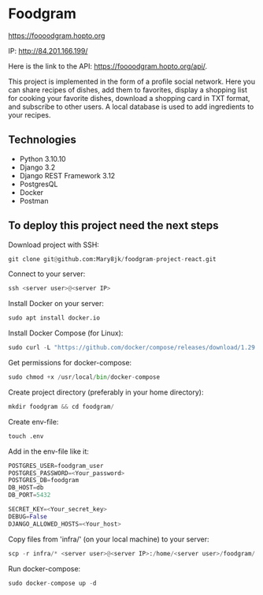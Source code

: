 # Foodgram #

<https://foooodgram.hopto.org>

IP: <http://84.201.166.199/>

Here is the link to the API: <https://foooodgram.hopto.org/api/>.

This project is implemented in the form of a profile social network. Here you can share recipes of dishes, add them to favorites, display a shopping list for cooking your favorite dishes, download a shopping card in TXT format, and subscribe to other users.
A local database is used to add ingredients to your recipes.


## Technologies ##
+ Python 3.10.10
+ Django 3.2
+ Django REST Framework 3.12
+ PostgresQL
+ Docker
+ Postman

## To deploy this project need the next steps ##
Download project with SSH:
```python
git clone git@github.com:Mary8jk/foodgram-project-react.git
```
Connect to your server:
```python
ssh <server user>@<server IP>
```
Install Docker on your server:
```python
sudo apt install docker.io
```
Install Docker Compose (for Linux):
```python
sudo curl -L "https://github.com/docker/compose/releases/download/1.29.2/docker-compose-$(uname -s)-$(uname -m)" -o /usr/local/bin/docker-compose
```
Get permissions for docker-compose:
```python
sudo chmod +x /usr/local/bin/docker-compose
```
Create project directory (preferably in your home directory):
```python
mkdir foodgram && cd foodgram/
```
Create env-file:
```python
touch .env
```
Add in the env-file like it:
```python
POSTGRES_USER=foodgram_user
POSTGRES_PASSWORD=<Your_password>
POSTGRES_DB=foodgram
DB_HOST=db
DB_PORT=5432

SECRET_KEY=<Your_secret_key>
DEBUG=False
DJANGO_ALLOWED_HOSTS=<Your_host>
```
Copy files from 'infra/' (on your local machine) to your server:
```python
scp -r infra/* <server user>@<server IP>:/home/<server user>/foodgram/
```
Run docker-compose:
```python
sudo docker-compose up -d
```
